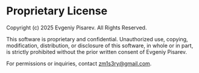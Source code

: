 # Proprietary License

Copyright (c) 2025 Evgeniy Pisarev. All Rights Reserved.

This software is proprietary and confidential. Unauthorized use, copying, modification, distribution, or disclosure of this software, in whole or in part, is strictly prohibited without the prior written consent of Evgeniy Pisarev.

For permissions or inquiries, contact zm1s3ry@gmail.com.

